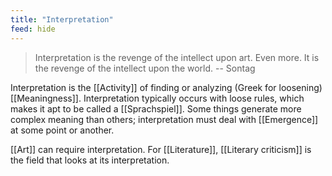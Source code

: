 ```yaml
---
title: "Interpretation"
feed: hide
---
```


> Interpretation is the revenge of the intellect upon art. Even more. It is the revenge of the intellect upon the world. -- Sontag

Interpretation is the [[Activity]] of finding or analyzing (Greek for loosening) [[Meaningness]]. Interpretation typically occurs with loose rules, which makes it apt to be called a [[Sprachspiel]]. Some things generate more complex meaning than others; interpretation must deal with [[Emergence]] at some point or another. 

[[Art]] can require interpretation. For [[Literature]], [[Literary criticism]] is the field that looks at its interpretation.
